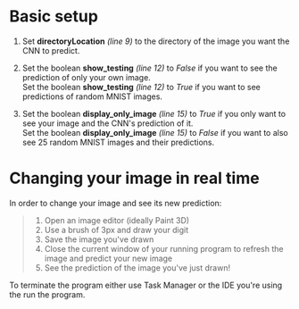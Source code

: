 <h1>Basic setup</h1>

1. Set **directoryLocation** *(line 9)* to the directory of the image you want the CNN to predict.

2. Set the boolean **show_testing** *(line 12)* to *False* if you want to see the prediction of only your own image.<br>
   Set the boolean **show_testing** *(line 12)* to *True* if you want to see predictions of random MNIST images.

3. Set the boolean **display_only_image** *(line 15)* to *True* if you only want to see your image and the CNN's prediction of it.<br>
   Set the boolean **display_only_image** *(line 15)* to *False* if you want to also see 25 random MNIST images and their predictions.

<h1>Changing your image in real time</h1>

In order to change your image and see its new prediction:<br>

>1. Open an image editor (ideally Paint 3D)
>2. Use a brush of 3px and draw your digit
>3. Save the image you've drawn
>4. Close the current window of your running program to refresh the image and predict your new image
>5. See the prediction of the image you've just drawn!

To terminate the program either use Task Manager or the IDE you're using the run the program.
